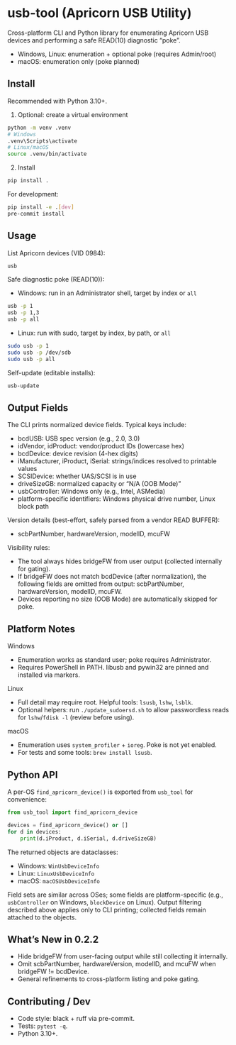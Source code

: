 # usb-tool (Apricorn USB Utility)

Cross-platform CLI and Python library for enumerating Apricorn USB devices and performing a safe READ(10) diagnostic “poke”.

- Windows, Linux: enumeration + optional poke (requires Admin/root)
- macOS: enumeration only (poke planned)

## Install

Recommended with Python 3.10+.

1) Optional: create a virtual environment
```bash
python -m venv .venv
# Windows
.venv\Scripts\activate
# Linux/macOS
source .venv/bin/activate
```

2) Install
```bash
pip install .
```

For development:
```bash
pip install -e .[dev]
pre-commit install
```

## Usage

List Apricorn devices (VID 0984):
```bash
usb
```

Safe diagnostic poke (READ(10)):
- Windows: run in an Administrator shell, target by index or `all`
```bash
usb -p 1
usb -p 1,3
usb -p all
```

- Linux: run with sudo, target by index, by path, or `all`
```bash
sudo usb -p 1
sudo usb -p /dev/sdb
sudo usb -p all
```

Self-update (editable installs):
```bash
usb-update
```

## Output Fields
The CLI prints normalized device fields. Typical keys include:
- bcdUSB: USB spec version (e.g., 2.0, 3.0)
- idVendor, idProduct: vendor/product IDs (lowercase hex)
- bcdDevice: device revision (4-hex digits)
- iManufacturer, iProduct, iSerial: strings/indices resolved to printable values
- SCSIDevice: whether UAS/SCSI is in use
- driveSizeGB: normalized capacity or “N/A (OOB Mode)”
- usbController: Windows only (e.g., Intel, ASMedia)
- platform-specific identifiers: Windows physical drive number, Linux block path

Version details (best-effort, safely parsed from a vendor READ BUFFER):
- scbPartNumber, hardwareVersion, modelID, mcuFW

Visibility rules:
- The tool always hides bridgeFW from user output (collected internally for gating).
- If bridgeFW does not match bcdDevice (after normalization), the following fields are omitted from output: scbPartNumber, hardwareVersion, modelID, mcuFW.
- Devices reporting no size (OOB Mode) are automatically skipped for poke.

## Platform Notes

Windows
- Enumeration works as standard user; poke requires Administrator.
- Requires PowerShell in PATH. libusb and pywin32 are pinned and installed via markers.

Linux
- Full detail may require root. Helpful tools: `lsusb`, `lshw`, `lsblk`.
- Optional helpers: run `./update_sudoersd.sh` to allow passwordless reads for `lshw`/`fdisk -l` (review before using).

macOS
- Enumeration uses `system_profiler` + `ioreg`. Poke is not yet enabled.
- For tests and some tools: `brew install lsusb`.

## Python API

A per-OS `find_apricorn_device()` is exported from `usb_tool` for convenience:
```python
from usb_tool import find_apricorn_device

devices = find_apricorn_device() or []
for d in devices:
    print(d.iProduct, d.iSerial, d.driveSizeGB)
```
The returned objects are dataclasses:
- Windows: `WinUsbDeviceInfo`
- Linux: `LinuxUsbDeviceInfo`
- macOS: `macOSUsbDeviceInfo`

Field sets are similar across OSes; some fields are platform-specific (e.g., `usbController` on Windows, `blockDevice` on Linux). Output filtering described above applies only to CLI printing; collected fields remain attached to the objects.

## What’s New in 0.2.2
- Hide bridgeFW from user-facing output while still collecting it internally.
- Omit scbPartNumber, hardwareVersion, modelID, and mcuFW when bridgeFW != bcdDevice.
- General refinements to cross-platform listing and poke gating.

## Contributing / Dev
- Code style: black + ruff via pre-commit.
- Tests: `pytest -q`.
- Python 3.10+.
